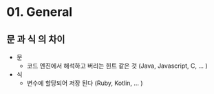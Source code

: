 # 01. General

## 문 과 식 의 차이

* 문
  * 코드 엔진에서 해석하고 버리는 힌트 같은 것 (Java, Javascript, C, ... )
* 식
  * 변수에 할당되어 저장 된다 (Ruby, Kotlin, ... )



